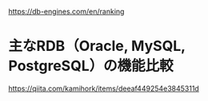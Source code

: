 https://db-engines.com/en/ranking

# 主なRDB（Oracle, MySQL, PostgreSQL）の機能比較
https://qiita.com/kamihork/items/deeaf449254e3845311d
